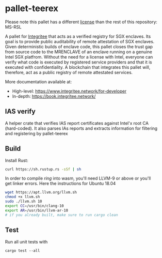# pallet-teerex

Please note this pallet has a different [license](./LICENSE) than the rest of this repository: MS-RSL

A pallet for [Integritee](https://integritee.network) that acts as a verified registry for SGX enclaves. Its goal is to provide public auditability of remote attestation of SGX enclaves. Given deterministic builds of enclave code, this pallet closes the trust gap from source code to the MRENCLAVE of an enclave running on a genuine Intel SGX platfrom. Without the need for a license with Intel, everyone can verify what code is executed by registered service providers and that it is executed with confidentiality. A blockchain that integrates this pallet will, therefore, act as a public registry of remote attestated services.

More documentation available at:
* High-level: https://www.integritee.network/for-developer
* In-depth: https://book.integritee.network/

## IAS verify

A helper crate that verifies IAS report certificates against Intel'x root CA (hard-coded). It also parses IAs reports and extracts information for filtering and registering by pallet-teerex
## Build

Install Rust:
```bash
curl https://sh.rustup.rs -sSf | sh
```

In order to compile *ring* into wasm, you'll need LLVM-9 or above or you'll get linker errors. Here the instructions for Ubuntu 18.04

```bash
wget https://apt.llvm.org/llvm.sh
chmod +x llvm.sh
sudo ./llvm.sh 10
export CC=/usr/bin/clang-10
export AR=/usr/bin/llvm-ar-10
# if you already built, make sure to run cargo clean
```

## Test

Run all unit tests with 

```
cargo test --all
```

